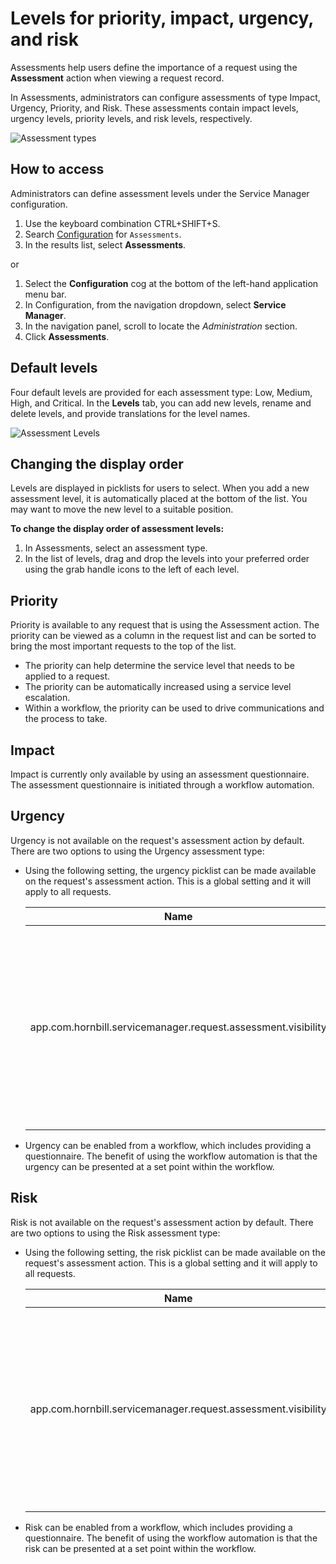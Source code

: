 # Levels for priority, impact, urgency, and risk
Assessments help users define the importance of a request using the **Assessment** action when viewing a request record.

In Assessments, administrators can configure assessments of type Impact, Urgency, Priority, and Risk. These assessments contain impact levels, urgency levels, priority levels, and risk levels, respectively.

![Assessment types](/_books/servicemanager-config/administration/images/assessment-types.png)

## How to access
Administrators can define assessment levels under the Service Manager configuration.
1. Use the keyboard combination CTRL+SHIFT+S.
1. Search [Configuration](/esp-config/getting-started/using-configuration) for `Assessments`.
1. In the results list, select **Assessments**.

or
1. Select the **Configuration** cog at the bottom of the left-hand application menu bar.
1. In Configuration, from the navigation dropdown, select **Service Manager**.
1. In the navigation panel, scroll to locate the *Administration* section.
1. Click **Assessments**.

## Default levels
Four default levels are provided for each assessment type: Low, Medium, High, and Critical. In the **Levels** tab, you can add new levels, rename and delete levels, and provide translations for the level names.

![Assessment Levels](/_books/servicemanager-config/administration/images/assessment-levels.png)

## Changing the display order
Levels are displayed in picklists for users to select. When you add a new assessment level, it is automatically placed at the bottom of the list. You may want to move the new level to a suitable position. 

**To change the display order of assessment levels:**
1. In Assessments, select an assessment type.
1. In the list of levels, drag and drop the levels into your preferred order using the grab handle icons to the left of each level.

## Priority
Priority is available to any request that is using the Assessment action.  The priority can be viewed as a column in the request list and can be sorted to bring the most important requests to the top of the list.

* The priority can help determine the service level that needs to be applied to a request. 
* The priority can be automatically increased using a service level escalation.
* Within a workflow, the priority can be used to drive communications and the process to take.

## Impact
Impact is currently only available by using an assessment questionnaire. The assessment questionnaire is initiated through a workflow automation.

## Urgency
Urgency is not available on the request's assessment action by default.  There are two options to using the Urgency assessment type:

* Using the following setting, the urgency picklist can be made available on the request's assessment action. This is a global setting and it will apply to all requests.

    |Name|Description|
    |-|-|
    |app.com.hornbill.servicemanager.request.assessment.visibility|This setting enables the urgency selector in the assessment action tab when viewing a request. When this selector is not required, select the `None` option.|

* Urgency can be enabled from a workflow, which includes providing a questionnaire. The benefit of using the workflow automation is that the urgency can be presented at a set point within the workflow.

## Risk
Risk is not available on the request's assessment action by default.  There are two options to using the Risk assessment type:

* Using the following setting, the risk picklist can be made available on the request's assessment action. This is a global setting and it will apply to all requests.

    |Name|Description|
    |-|-|
    |app.com.hornbill.servicemanager.request.assessment.visibility|This setting enables the risk selector in the assessment action tab when viewing a request. When this selector is not required, select the `None` option.|

* Risk can be enabled from a workflow, which includes providing a questionnaire. The benefit of using the workflow automation is that the risk can be presented at a set point within the workflow.

<!-- :::note
If new levels are added when there are existing questions with defined Thresholds, these thresholds will need to be revisited and adjusted to include the new impact level.
:::>